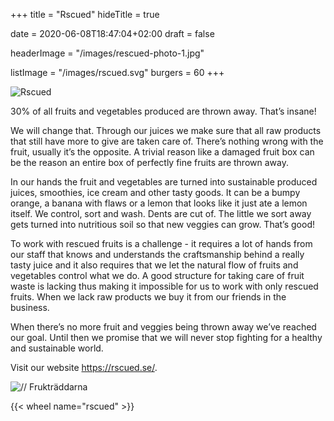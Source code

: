 +++
title = "Rscued"
hideTitle = true

date = 2020-06-08T18:47:04+02:00
draft = false

headerImage = "/images/rescued-photo-1.jpg"

listImage = "/images/rscued.svg"
burgers = 60
+++

<img class="w-64" src="/images/rscued.png" alt="Rscued">

30% of all fruits and vegetables produced are thrown away. That’s insane!

We will change that. Through our juices we make sure that all raw products that still have more
to give are taken care of. There’s nothing wrong with the fruit, usually it’s the opposite.
A trivial reason like a damaged fruit box can be the reason an entire box of perfectly fine fruits are thrown away.

In our hands the fruit and vegetables are turned into sustainable produced juices, smoothies, ice
cream and other tasty goods. It can be a bumpy orange, a banana with flaws or a lemon that looks
like it just ate a lemon itself. We control, sort and wash. Dents are cut of. The little we sort
away gets turned into nutritious soil so that new veggies can grow. That’s good!

To work with rescued fruits is a challenge - it requires a lot of hands from our staff that knows
and understands the craftsmanship behind a really tasty juice and it also requires that we let the
natural flow of fruits and vegetables control what we do. A good structure for taking care of fruit
waste is lacking thus making it impossible for us to work with only rescued fruits. When we lack raw
products we buy it from our friends in the business.

When there’s no more fruit and veggies being thrown away we’ve reached our goal. Until then we
promise that we will never stop fighting for a healthy and sustainable world.

Visit our website https://rscued.se/.

![// Frukträddarna](/images/frukträddarna.png)

{{< wheel name="rscued" >}}
